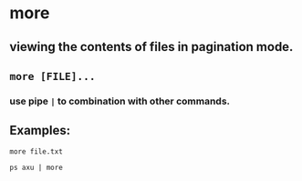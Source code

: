 # more

viewing the contents of files in pagination mode.
---

` more [FILE]... `
---

### use pipe ` | ` to combination with other commands.

## Examples:
` more file.txt `

` ps axu | more `

